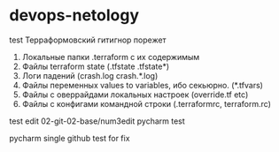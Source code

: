 # devops-netology
test
Терраформовский гитигнор порежет
1. Локальные папки .terraform с их содержимым
2. Файлы terraform state (.tfstate .tfstate*)
3. Логи падений (crash.log crash.*.log)
4. Файлы переменных values to variables, ибо секьюрно. (*.tfvars)
5. Файлы с оверрайдами локальных настроек (override.tf etc)
6. Файлы с конфигами командной строки (.terraformrc, terraform.rc)

test edit
02-git-02-base/num3edit
pycharm test

pycharm single github test for fix
